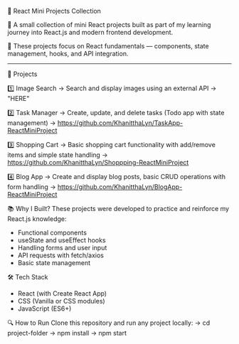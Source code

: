 🌟 React Mini Projects Collection

💜 A small collection of mini React projects built as part of my learning journey into React.js and modern frontend development.

💜 These projects focus on React fundamentals — components, state management, hooks, and API integration.

---

🚀 Projects

1️⃣ Image Search 
→ Search and display images using an external API
→ "HERE"

2️⃣ Task Manager 
→ Create, update, and delete tasks (Todo app with state management)
→ https://github.com/KhanitthaLyn/TaskApp-ReactMiniProject

3️⃣ Shopping Cart
→ Basic shopping cart functionality with add/remove items and simple state handling
→ https://github.com/KhanitthaLyn/Shoppping-ReactMiniProject 

4️⃣ Blog App
→ Create and display blog posts, basic CRUD operations with form handling
→ https://github.com/KhanitthaLyn/BlogApp-ReactMiniProject 

📚 Why I Built?
These projects were developed to practice and reinforce my React.js knowledge:  
- Functional components  
- useState and useEffect hooks  
- Handling forms and user input  
- API requests with fetch/axios  
- Basic state management


🛠️ Tech Stack
- React (with Create React App)
- CSS (Vanilla or CSS modules)
- JavaScript (ES6+)


🔍 How to Run
Clone this repository and run any project locally:
→ cd project-folder
→ npm install
→ npm start

